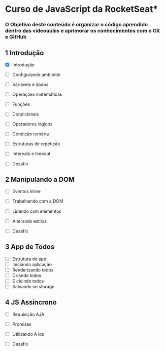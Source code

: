 # Curso de JavaScript da RocketSeat* 
### O Objetivo deste conteúdo é organizar o código aprendido dentro das videoaulas e aprimorar os conhecimentos com o Git e GitHub 

## 1 Introdução
- [x] Introdução
- [ ] Configurando ambiente
- [ ] Variáveis e dados
- [ ] Operações matemáticas
- [ ] Funções
- [ ] Condicionais
- [ ] Operadores lógicos
- [ ] Condição ternária
- [ ] Estruturas de repetição
- [ ] Intervalo e timeout

- [ ] Desafio

## 2 Manipulando a DOM
- [ ] Eventos inline
- [ ] Trabalhando com a DOM
- [ ] Lidando com elementos
- [ ] Alterando estilos

- [ ] Desafio

## 3 App de Todos
- [ ] Estrutura do app
- [ ] Iniciando aplicação
- [ ] Renderizando todos
- [ ] Criando todos
- [ ] E cluindo todos
- [ ] Salvando no storage

## 4 JS Assíncrono
- [ ] Requisição AJA 
- [ ] Promises
- [ ] Utilizando A ios

- [ ] Desafio
